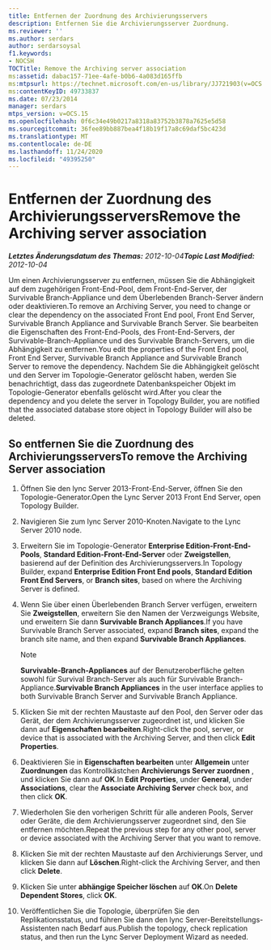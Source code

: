```yaml
---
title: Entfernen der Zuordnung des Archivierungsservers
description: Entfernen Sie die Archivierungsserver Zuordnung.
ms.reviewer: ''
ms.author: serdars
author: serdarsoysal
f1.keywords:
- NOCSH
TOCTitle: Remove the Archiving server association
ms:assetid: dabac157-71ee-4afe-b0b6-4a083d165ffb
ms:mtpsurl: https://technet.microsoft.com/en-us/library/JJ721903(v=OCS.15)
ms:contentKeyID: 49733837
ms.date: 07/23/2014
manager: serdars
mtps_version: v=OCS.15
ms.openlocfilehash: 0f6c34e49b0217a8318a83752b3878a7625e5d58
ms.sourcegitcommit: 36fee89bb887bea4f18b19f17a8c69daf5bc423d
ms.translationtype: MT
ms.contentlocale: de-DE
ms.lasthandoff: 11/24/2020
ms.locfileid: "49395250"
---
```

# <a name="remove-the-archiving-server-association"></a><span data-ttu-id="7c789-103">Entfernen der Zuordnung des Archivierungsservers</span><span class="sxs-lookup"><span data-stu-id="7c789-103">Remove the Archiving server association</span></span>

<div data-xmlns="http://www.w3.org/1999/xhtml">

<div class="topic" data-xmlns="http://www.w3.org/1999/xhtml" data-msxsl="urn:schemas-microsoft-com:xslt" data-cs="https://msdn.microsoft.com/">

<div data-asp="https://msdn2.microsoft.com/asp">



</div>

<div id="mainSection">

<div id="mainBody"><span data-ttu-id="7c789-104">

<span> </span></span><span class="sxs-lookup"><span data-stu-id="7c789-104">

<span> </span></span></span>

<span data-ttu-id="7c789-105">_**Letztes Änderungsdatum des Themas:** 2012-10-04_</span><span class="sxs-lookup"><span data-stu-id="7c789-105">_**Topic Last Modified:** 2012-10-04_</span></span>

<span data-ttu-id="7c789-106">Um einen Archivierungsserver zu entfernen, müssen Sie die Abhängigkeit auf dem zugehörigen Front-End-Pool, dem Front-End-Server, der Survivable Branch-Appliance und dem Überlebenden Branch-Server ändern oder deaktivieren.</span><span class="sxs-lookup"><span data-stu-id="7c789-106">To remove an Archiving Server, you need to change or clear the dependency on the associated Front End pool, Front End Server, Survivable Branch Appliance and Survivable Branch Server.</span></span> <span data-ttu-id="7c789-107">Sie bearbeiten die Eigenschaften des Front-End-Pools, des Front-End-Servers, der Survivable-Branch-Appliance und des Survivable Branch-Servers, um die Abhängigkeit zu entfernen.</span><span class="sxs-lookup"><span data-stu-id="7c789-107">You edit the properties of the Front End pool, Front End Server, Survivable Branch Appliance and Survivable Branch Server to remove the dependency.</span></span> <span data-ttu-id="7c789-108">Nachdem Sie die Abhängigkeit gelöscht und den Server im Topologie-Generator gelöscht haben, werden Sie benachrichtigt, dass das zugeordnete Datenbankspeicher Objekt im Topologie-Generator ebenfalls gelöscht wird.</span><span class="sxs-lookup"><span data-stu-id="7c789-108">After you clear the dependency and you delete the server in Topology Builder, you are notified that the associated database store object in Topology Builder will also be deleted.</span></span>

<div>

## <a name="to-remove-the-archiving-server-association"></a><span data-ttu-id="7c789-109">So entfernen Sie die Zuordnung des Archivierungsservers</span><span class="sxs-lookup"><span data-stu-id="7c789-109">To remove the Archiving Server association</span></span>

1.  <span data-ttu-id="7c789-110">Öffnen Sie den lync Server 2013-Front-End-Server, öffnen Sie den Topologie-Generator.</span><span class="sxs-lookup"><span data-stu-id="7c789-110">Open the Lync Server 2013 Front End Server, open Topology Builder.</span></span>

2.  <span data-ttu-id="7c789-111">Navigieren Sie zum lync Server 2010-Knoten.</span><span class="sxs-lookup"><span data-stu-id="7c789-111">Navigate to the Lync Server 2010 node.</span></span>

3.  <span data-ttu-id="7c789-112">Erweitern Sie im Topologie-Generator **Enterprise Edition-Front-End-Pools**, **Standard Edition-Front-End-Server** oder **Zweigstellen**, basierend auf der Definition des Archivierungsservers.</span><span class="sxs-lookup"><span data-stu-id="7c789-112">In Topology Builder, expand **Enterprise Edition Front End pools**, **Standard Edition Front End Servers**, or **Branch sites**, based on where the Archiving Server is defined.</span></span>

4.  <span data-ttu-id="7c789-113">Wenn Sie über einen Überlebenden Branch Server verfügen, erweitern Sie **Zweigstellen**, erweitern Sie den Namen der Verzweigungs Website, und erweitern Sie dann **Survivable Branch Appliances**.</span><span class="sxs-lookup"><span data-stu-id="7c789-113">If you have Survivable Branch Server associated, expand **Branch sites**, expand the branch site name, and then expand **Survivable Branch Appliances**.</span></span>
    
    <div>
    

    > [!NOTE]  
    > <span data-ttu-id="7c789-114"><STRONG>Survivable-Branch-Appliances</STRONG> auf der Benutzeroberfläche gelten sowohl für Survival Branch-Server als auch für Survivable Branch-Appliance.</span><span class="sxs-lookup"><span data-stu-id="7c789-114"><STRONG>Survivable Branch Appliances</STRONG> in the user interface applies to both Survivable Branch Server and Survivable Branch Appliance.</span></span>

    
    </div>

5.  <span data-ttu-id="7c789-115">Klicken Sie mit der rechten Maustaste auf den Pool, den Server oder das Gerät, der dem Archivierungsserver zugeordnet ist, und klicken Sie dann auf **Eigenschaften bearbeiten**.</span><span class="sxs-lookup"><span data-stu-id="7c789-115">Right-click the pool, server, or device that is associated with the Archiving Server, and then click **Edit Properties**.</span></span>

6.  <span data-ttu-id="7c789-116">Deaktivieren Sie in **Eigenschaften bearbeiten** unter **Allgemein** unter **Zuordnungen** das Kontrollkästchen **Archivierungs Server zuordnen** , und klicken Sie dann auf **OK**.</span><span class="sxs-lookup"><span data-stu-id="7c789-116">In **Edit Properties**, under **General**, under **Associations**, clear the **Associate Archiving Server** check box, and then click **OK**.</span></span>

7.  <span data-ttu-id="7c789-117">Wiederholen Sie den vorherigen Schritt für alle anderen Pools, Server oder Geräte, die dem Archivierungsserver zugeordnet sind, den Sie entfernen möchten.</span><span class="sxs-lookup"><span data-stu-id="7c789-117">Repeat the previous step for any other pool, server or device associated with the Archiving Server that you want to remove.</span></span>

8.  <span data-ttu-id="7c789-118">Klicken Sie mit der rechten Maustaste auf den Archivierungs Server, und klicken Sie dann auf **Löschen**.</span><span class="sxs-lookup"><span data-stu-id="7c789-118">Right-click the Archiving Server, and then click **Delete**.</span></span>

9.  <span data-ttu-id="7c789-119">Klicken Sie unter **abhängige Speicher löschen** auf **OK**.</span><span class="sxs-lookup"><span data-stu-id="7c789-119">On **Delete Dependent Stores**, click **OK**.</span></span>

10. <span data-ttu-id="7c789-120">Veröffentlichen Sie die Topologie, überprüfen Sie den Replikationsstatus, und führen Sie dann den lync Server-Bereitstellungs-Assistenten nach Bedarf aus.</span><span class="sxs-lookup"><span data-stu-id="7c789-120">Publish the topology, check replication status, and then run the Lync Server Deployment Wizard as needed.</span></span>

<span data-ttu-id="7c789-121"></div>

</div>

<span> </span>

</div>

</div>

</span><span class="sxs-lookup"><span data-stu-id="7c789-121"></div>

</div>

<span> </span>

</div>

</div>

</span></span></div>

